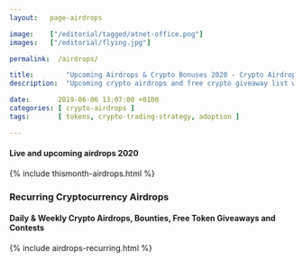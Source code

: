 ```yaml
---
layout:   page-airdrops

image:    ["/editorial/tagged/atnet-office.png"]
images:   ["/editorial/flying.jpg"]

permalink:  /airdrops/

title:        "Upcoming Airdrops & Crypto Bonuses 2020 - Crypto Airdrops"
description:  "Upcoming crypto airdrops and free crypto giveaway list with weekly airdrop alerts by mail (Thu 7AM EST)."

date:       2019-06-06 13:07:00 +0100
categories: [ crypto-airdrops ]
tags:       [ tokens, crypto-trading-strategy, adoption ]

---
```


<h4 id="upcoming">Live and upcoming airdrops 2020</h4>

{% include thismonth-airdrops.html %}

<div class="clearfix"></div>

<h3 class="posh">Recurring Cryptocurrency Airdrops</h3>

<h4 id="recurring">Daily & Weekly Crypto Airdrops, Bounties, Free Token Giveaways and Contests</h4>

{% include airdrops-recurring.html %}

<div class="clearfix"></div>
